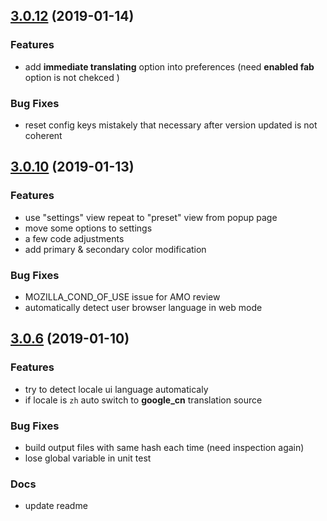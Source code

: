 ## [3.0.12](https://github.com/wallenweel/weel-translate/compare/v3.0.10...v3.0.12) (2019-01-14)

### Features

* add __immediate translating__ option into preferences (need __enabled fab__ option is not chekced )

### Bug Fixes

* reset config keys mistakely that necessary after version updated is not coherent

## [3.0.10](https://github.com/wallenweel/weel-translate/compare/v3.0.6...v3.0.10) (2019-01-13)

### Features

* use "settings" view repeat to "preset" view from popup page
* move some options to settings
* a few code adjustments
* add primary & secondary color modification

### Bug Fixes

* MOZILLA_COND_OF_USE issue for AMO review
* automatically detect user browser language in web mode

## [3.0.6](https://github.com/wallenweel/weel-translate/compare/v3.0.5...v3.0.6) (2019-01-10)

### Features

* try to detect locale ui language automaticaly
* if locale is `zh` auto switch to **google_cn** translation source

### Bug Fixes

* build output files with same hash each time (need inspection again)
* lose global variable in unit test

### Docs

* update readme
